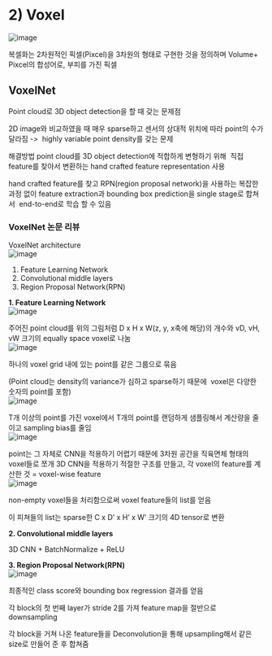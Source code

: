 
# 2) Voxel     
![image](https://user-images.githubusercontent.com/81483791/171217746-66cdef48-b9b9-476c-a454-7ad297ce6b99.png)

복셀화는 2차원적인 픽셀(Pixcel)을 3차원의 형태로 구현한 것을 정의하며 
Volume+ Pixcel의 합성어로, 부피를 가진 픽셀

## VoxelNet

Point cloud로 3D object detection을 할 때 갖는 문제점

2D image와 비교하였을 때 매우 sparse하고 센서의 상대적 위치에 따라 point의 수가 달라짐
->  highly variable point density를 갖는 문제

해결방법
point cloud를 3D object detection에 적합하게 변형하기 위해 
직접 feature를 찾아서 변환하는 hand crafted feature representation 사용

hand crafted feature를 찾고 RPN(region proposal network)을 사용하는 복잡한 과정 없이
feature extraction과 bounding box prediction을 single stage로 합쳐서 
end-to-end로 학습 할 수 있음

### VoxelNet 논문 리뷰

VoxelNet architecture     
![image](https://user-images.githubusercontent.com/81483791/171217823-8c45126e-696d-4684-bf5c-bc7c63937a2a.png)

1. Feature Learning Network
2. Convolutional middle layers
3. Region Proposal Network(RPN)

**1. Feature Learning Network**     
![image](https://user-images.githubusercontent.com/81483791/171217901-cf1bdf0d-956f-495c-b236-99ed356f340d.png)

주어진 point cloud를 위의 그림처럼 
D x H x W(z, y, x축에 해당)의 개수와
vD, vH, vW 크기의 equally space voxel로 나눔    
![image](https://user-images.githubusercontent.com/81483791/171217943-333274fc-9b6b-45d9-b588-2060a8b5bd04.png)

하나의 voxel grid 내에 있는 point를 같은 그룹으로 묶음

(Point cloud는 density의 variance가 심하고 sparse하기 때문에 
voxel은 다양한 숫자의 point를 포함)    
![image](https://user-images.githubusercontent.com/81483791/171217983-033da291-882a-4930-809e-b6b4ab60530b.png)

T개 이상의 point를 가진 voxel에서 T개의 point를 랜덤하게 샘플링해서 
계산량을 줄이고 sampling bias를 줄임    
![image](https://user-images.githubusercontent.com/81483791/171218048-b40538db-bd45-4079-bb23-2385908704b0.png)

point는 그 자체로 CNN을 적용하기 어렵기 때문에 3차원 공간을 직육면체 형태의 voxel들로 쪼개 3D CNN을 적용하기 적절한 구조를 만들고, 각 voxel의 feature를 계산한 것 = voxel-wise feature     
![image](https://user-images.githubusercontent.com/81483791/171218080-86c353ee-2ec5-426b-914c-ae494b0476e4.png)

non-empty voxel들을 처리함으로써 voxel feature들의 list를 얻음

이 피쳐들의 list는 sparse한 C x D’ x H’ x W’ 크기의 4D tensor로 변환

**2. Convolutional middle layers**

3D CNN + BatchNormalize + ReLU

**3. Region Proposal Network(RPN)**    
![image](https://user-images.githubusercontent.com/81483791/171218152-8cd0461a-2faf-496b-aaea-45fbc287d7e3.png)

최종적인 class score와 bounding box regression 결과를 얻음

각 block의 첫 번째 layer가 stride 2를 가져 feature map을 절반으로 downsampling

각 block을 거쳐 나온 feature들을 Deconvolution을 통해 upsampling해서 같은 size로 만들어 준 후 합쳐줌
